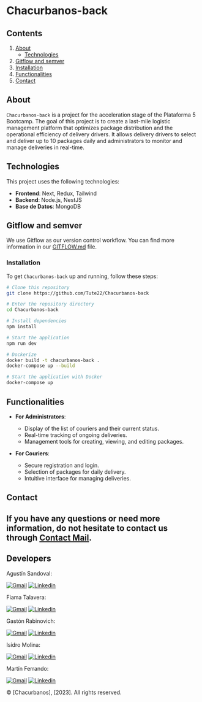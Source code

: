 # Chacurbanos-back

## Contents

<ol>
  <li>
    <a href="#about">About</a>
    <ul>
      <li><a href="#technologies">Technologies</a></li>
    </ul>
  </li>
  <li><a href="#gitflow-and-semver">Gitflow and semver</a></li>
  <li>
    <a href="#installation">Installation</a>
  </li>
  <li><a href="#functionalities">Functionalities</a></li>
  <li><a href="#contact">Contact</a></li>
</ol>

## About

`Chacurbanos-back` is a project for the acceleration stage of the Plataforma 5 Bootcamp. The goal of this project is to create a last-mile logistic management platform that optimizes package distribution and the operational efficiency of delivery drivers. It allows delivery drivers to select and deliver up to 10 packages daily and administrators to monitor and manage deliveries in real-time.

## Technologies

This project uses the following technologies:
- **Frontend**: Next, Redux, Tailwind
- **Backend**: Node.js, NestJS
- **Base de Datos**: MongoDB

## Gitflow and semver

We use Gitflow as our version control workflow. You can find more information in our [GITFLOW.md](GITFLOW.md) file.

### Installation

To get `Chacurbanos-back` up and running, follow these steps:

```bash
# Clone this repository
git clone https://github.com/Tute22/Chacurbanos-back

# Enter the repository directory
cd Chacurbanos-back

# Install dependencies
npm install

# Start the application
npm run dev

# Dockerize
docker build -t chacurbanos-back .
docker-compose up --build

# Start the application with Docker
docker-compose up
```

## Functionalities

- **For Administrators**:
    - Display of the list of couriers and their current status.
    - Real-time tracking of ongoing deliveries.
    - Management tools for creating, viewing, and editing packages.

- **For Couriers**:
    - Secure registration and login.
    - Selection of packages for daily delivery.
    - Intuitive interface for managing deliveries.

## Contact

If you have any questions or need more information, do not hesitate to contact us through [Contact Mail](mailto:contacto@chacurbanos.com).
---

## Developers

 <p>Agustín Sandoval:</p>
  <a href="mailto:agustinandressandoval1@gmail.com" target="_blank" rel="noopener noreferrer">
    <img alt="Gmail" title="gmail" src="https://custom-icon-badges.demolab.com/badge/-agustinandressandoval1@gmail.com-red?style=for-the-badge&logo=mention&logoColor=white"/></a>
  <a href="https://www.linkedin.com/in/agustin-andres-sandoval/" target="_blank" rel="noopener noreferrer">
    <img alt="Linkedin" title="linkedin" src="https://custom-icon-badges.demolab.com/badge/-Linkedin-blue?style=for-the-badge&logoColor=white&logo=linkedin"/></a>

 <p>Fiama Talavera:</p>
  <a href="mailto:fiama.viccini@gmail.com" target="_blank" rel="noopener noreferrer">
    <img alt="Gmail" title="gmail" src="https://custom-icon-badges.demolab.com/badge/-fiama.viccini@gmail.com-red?style=for-the-badge&logo=mention&logoColor=white"/></a>
  <a href="https://www.linkedin.com/in/fiama-talavera-viccini/" target="_blank" rel="noopener noreferrer">
    <img alt="Linkedin" title="linkedin" src="https://custom-icon-badges.demolab.com/badge/-Linkedin-blue?style=for-the-badge&logoColor=white&logo=linkedin"/></a>

 <p>Gastón Rabinovich:</p>
  <a href="mailto:garabinovich@gmail.com" target="_blank" rel="noopener noreferrer">
    <img alt="Gmail" title="gmail" src="https://custom-icon-badges.demolab.com/badge/-garabinovich@gmail.com-red?style=for-the-badge&logo=mention&logoColor=white"/></a>
  <a href="https://www.linkedin.com/in/gast%C3%B3n-ariel-rabinovich-276711283/" target="_blank" rel="noopener noreferrer">
    <img alt="Linkedin" title="linkedin" src="https://custom-icon-badges.demolab.com/badge/-Linkedin-blue?style=for-the-badge&logoColor=white&logo=linkedin"/></a>

 <p>Isidro Molina:</p>
  <a href="mailto:isidromolina260@gmail.com" target="_blank" rel="noopener noreferrer">
    <img alt="Gmail" title="gmail" src="https://custom-icon-badges.demolab.com/badge/-isidromolina260@gmail.com-red?style=for-the-badge&logo=mention&logoColor=white"/></a>
  <a href="https://www.linkedin.com/in/isidro-molina/" target="_blank" rel="noopener noreferrer">
    <img alt="Linkedin" title="linkedin" src="https://custom-icon-badges.demolab.com/badge/-Linkedin-blue?style=for-the-badge&logoColor=white&logo=linkedin"/></a>

 <p>Martín Ferrando:</p>
  <a href="mailto:ferrandomartin6@gmail.com" target="_blank" rel="noopener noreferrer">
    <img alt="Gmail" title="gmail" src="https://custom-icon-badges.demolab.com/badge/-ferrandomartin6@gmail.com-red?style=for-the-badge&logo=mention&logoColor=white"/></a>
  <a href="https://www.linkedin.com/in/martín-ferrando-152594276/" target="_blank" rel="noopener noreferrer">
    <img alt="Linkedin" title="linkedin" src="https://custom-icon-badges.demolab.com/badge/-Linkedin-blue?style=for-the-badge&logoColor=white&logo=linkedin"/></a>

© [Chacurbanos], [2023]. All rights reserved.
